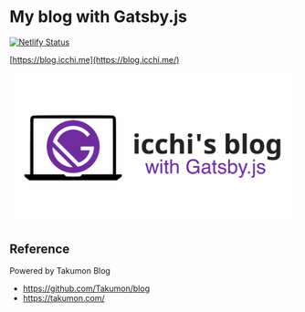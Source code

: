 # My blog with Gatsby.js

[![Netlify Status](https://api.netlify.com/api/v1/badges/01ab1448-a79d-45ca-83e9-b8b028bcce12/deploy-status)](https://app.netlify.com/sites/mystifying-stallman-ee3d7c/deploys)

[https://blog.icchi.me](https://blog.icchi.me/)

![blog-image](./thumbnail.png)

## Reference

Powered by Takumon Blog

* <https://github.com/Takumon/blog>
* <https://takumon.com/>
